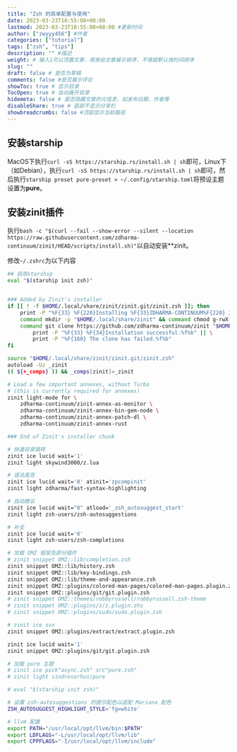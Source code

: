 ```yaml
---
title: "Zsh 的简单配置与使用"
date: 2023-03-23T10:55:08+08:00
lastmod: 2023-03-23T10:55:08+08:00 #更新时间
author: ["zwyyy456"] #作者
categories: ["tutorial"]
tags: ["zsh", "tips"]
description: "" #描述
weight: # 输入1可以顶置文章，用来给文章展示排序，不填就默认按时间排序
slug: ""
draft: false # 是否为草稿
comments: false #是否展示评论
showToc: true # 显示目录
TocOpen: true # 自动展开目录
hidemeta: false # 是否隐藏文章的元信息，如发布日期、作者等
disableShare: true # 底部不显示分享栏
showbreadcrumbs: false #顶部显示当前路径
---
```

## 安装starship
MacOS下执行`curl -sS https://starship.rs/install.sh | sh`即可，Linux下（如Debian），执行`curl -sS https://starship.rs/install.sh | sh`即可，然后执行`starship preset pure-preset > ~/.config/starship.toml`将预设主题设置为**pure**。

## 安装zinit插件
执行`bash -c "$(curl --fail --show-error --silent --location https://raw.githubusercontent.com/zdharma-continuum/zinit/HEAD/scripts/install.sh)"`以自动安装**zinit。

修改`~/.zshrc`为以下内容
```sh
## 启用starship
eval "$(starship init zsh)"


### Added by Zinit's installer
if [[ ! -f $HOME/.local/share/zinit/zinit.git/zinit.zsh ]]; then
    print -P "%F{33} %F{220}Installing %F{33}ZDHARMA-CONTINUUM%F{220} Initiative Plugin Manager (%F{33}zdharma-continuum/zinit%F{220})…%f"
    command mkdir -p "$HOME/.local/share/zinit" && command chmod g-rwX "$HOME/.local/share/zinit"
    command git clone https://github.com/zdharma-continuum/zinit "$HOME/.local/share/zinit/zinit.git" && \
        print -P "%F{33} %F{34}Installation successful.%f%b" || \
        print -P "%F{160} The clone has failed.%f%b"
fi

source "$HOME/.local/share/zinit/zinit.git/zinit.zsh"
autoload -Uz _zinit
(( ${+_comps} )) && _comps[zinit]=_zinit

# Load a few important annexes, without Turbo
# (this is currently required for annexes)
zinit light-mode for \
    zdharma-continuum/zinit-annex-as-monitor \
    zdharma-continuum/zinit-annex-bin-gem-node \
    zdharma-continuum/zinit-annex-patch-dl \
    zdharma-continuum/zinit-annex-rust

### End of Zinit's installer chunk

# 快速目录跳转
zinit ice lucid wait='1'
zinit light skywind3000/z.lua

# 语法高亮
zinit ice lucid wait='0' atinit='zpcompinit'
zinit light zdharma/fast-syntax-highlighting

# 自动建议
zinit ice lucid wait="0" atload='_zsh_autosuggest_start'
zinit light zsh-users/zsh-autosuggestions

# 补全
zinit ice lucid wait='0'
zinit light zsh-users/zsh-completions

# 加载 OMZ 框架及部分插件
# zinit snippet OMZ::lib/completion.zsh
zinit snippet OMZ::lib/history.zsh
zinit snippet OMZ::lib/key-bindings.zsh
zinit snippet OMZ::lib/theme-and-appearance.zsh
zinit snippet OMZ::plugins/colored-man-pages/colored-man-pages.plugin.zsh
zinit snippet OMZ::plugins/git/git.plugin.zsh
# zinit snippet OMZ::themes/robbyrussell/robbyrussell.zsh-theme
# zinit snippet OMZ::plugins/z/z.plugin.zhs
# zinit snippet OMZ::plugins/sudo/sudo.plugin.zsh

# zinit ice svn
zinit snippet OMZ::plugins/extract/extract.plugin.zsh

zinit ice lucid wait='1'
zinit snippet OMZ::plugins/git/git.plugin.zsh

# 加载 pure 主题
# zinit ice pick"async.zsh" src"pure.zsh"
# zinit light sindresorhus/pure

# eval "$(starship init zsh)"

# 设置 zsh-autosuggestions 的提示配色以适配 Mariana 配色
ZSH_AUTOSUGGEST_HIGHLIGHT_STYLE='fg=white'

# llvm 配置
export PATH="/usr/local/opt/llvm/bin:$PATH"
export LDFLAGS="-L/usr/local/opt/llvm/lib"
export CPPFLAGS="-I/usr/local/opt/llvm/include"

```


